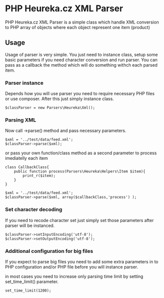 # PHP Heureka.cz XML Parser

PHP Heureka.cz XML Parser is a simple class which handle XML conversion to PHP array of objects
where each object represent one item (product)


## Usage

Usage of parser is very simple. You just need to instance class, setup some basic parameters if you need
character conversion and run parser. You can pass as a callback the method which will do something
withch each parsed item.


### Parser instance
Depends how you will use parser you need to require necessary PHP files or use composer.
After this just simply instance class.

```
$classParser = new Parsers\Heureka\Xml();
```


### Parsing XML
Now call ->parse() method and pass necessary parameters.

```
$xml = '../test/data/feed.xml';
$classParser->parse($xml);
```

or pass your own function/class method as a second parameter to process imediatelly each item

```
class CallbackClass{
    public function process(Parsers\Heureka\Helpers\Item $item){
        print_r($item);
    }
}

$xml = '../test/data/feed.xml';
$classParser->parse($xml, array($callbackClass,'process') );
```


### Set character decoding
If you need to recode character set just simply set those parameters after parser will be instanced.

```
$classParser->setInputEncoding('utf-8');
$classParser->setOutputEncoding('utf-8');
```


### Additional configuration for big files
If you expect to parse big files you need to add some extra parameters in to PHP configuration and/or
PHP file before you will instance parser.

in most cases you need to increase only parsing time limit by setting set_time_limit() parameter.

```
set_time_limit(1200);
```